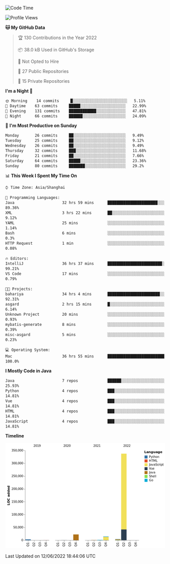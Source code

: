 <!--START_SECTION:waka-->
![Code Time](http://img.shields.io/badge/Code%20Time-0%20secs-blue)

![Profile Views](http://img.shields.io/badge/Profile%20Views-0-blue)

**🐱 My GitHub Data** 

> 🏆 130 Contributions in the Year 2022
 > 
> 📦 38.0 kB Used in GitHub's Storage 
 > 
> 🚫 Not Opted to Hire
 > 
> 📜 27 Public Repositories 
 > 
> 🔑 15 Private Repositories  
 > 
**I'm a Night 🦉** 

```text
🌞 Morning    14 commits     █░░░░░░░░░░░░░░░░░░░░░░░░   5.11% 
🌆 Daytime    63 commits     █████░░░░░░░░░░░░░░░░░░░░   22.99% 
🌃 Evening    131 commits    ████████████░░░░░░░░░░░░░   47.81% 
🌙 Night      66 commits     ██████░░░░░░░░░░░░░░░░░░░   24.09%

```
📅 **I'm Most Productive on Sunday** 

```text
Monday       26 commits     ██░░░░░░░░░░░░░░░░░░░░░░░   9.49% 
Tuesday      25 commits     ██░░░░░░░░░░░░░░░░░░░░░░░   9.12% 
Wednesday    26 commits     ██░░░░░░░░░░░░░░░░░░░░░░░   9.49% 
Thursday     32 commits     ███░░░░░░░░░░░░░░░░░░░░░░   11.68% 
Friday       21 commits     ██░░░░░░░░░░░░░░░░░░░░░░░   7.66% 
Saturday     64 commits     █████░░░░░░░░░░░░░░░░░░░░   23.36% 
Sunday       80 commits     ███████░░░░░░░░░░░░░░░░░░   29.2%

```


📊 **This Week I Spent My Time On** 

```text
⌚︎ Time Zone: Asia/Shanghai

💬 Programming Languages: 
Java                     32 hrs 59 mins      ██████████████████████░░░   89.36% 
XML                      3 hrs 22 mins       ██░░░░░░░░░░░░░░░░░░░░░░░   9.12% 
YAML                     25 mins             ░░░░░░░░░░░░░░░░░░░░░░░░░   1.14% 
Bash                     6 mins              ░░░░░░░░░░░░░░░░░░░░░░░░░   0.3% 
HTTP Request             1 min               ░░░░░░░░░░░░░░░░░░░░░░░░░   0.08%

🔥 Editors: 
IntelliJ                 36 hrs 37 mins      ████████████████████████░   99.21% 
VS Code                  17 mins             ░░░░░░░░░░░░░░░░░░░░░░░░░   0.79%

🐱‍💻 Projects: 
bahariya                 34 hrs 4 mins       ███████████████████████░░   92.31% 
asgard                   2 hrs 15 mins       █░░░░░░░░░░░░░░░░░░░░░░░░   6.14% 
Unknown Project          20 mins             ░░░░░░░░░░░░░░░░░░░░░░░░░   0.93% 
mybatis-generate         8 mins              ░░░░░░░░░░░░░░░░░░░░░░░░░   0.39% 
misc-asgard              5 mins              ░░░░░░░░░░░░░░░░░░░░░░░░░   0.23%

💻 Operating System: 
Mac                      36 hrs 55 mins      █████████████████████████   100.0%

```

**I Mostly Code in Java** 

```text
Java                     7 repos             ██████░░░░░░░░░░░░░░░░░░░   25.93% 
Python                   4 repos             ███░░░░░░░░░░░░░░░░░░░░░░   14.81% 
Vue                      4 repos             ███░░░░░░░░░░░░░░░░░░░░░░   14.81% 
HTML                     4 repos             ███░░░░░░░░░░░░░░░░░░░░░░   14.81% 
JavaScript               4 repos             ███░░░░░░░░░░░░░░░░░░░░░░   14.81%

```


**Timeline**

![Chart not found](https://raw.githubusercontent.com/youtiaoguagua/youtiaoguagua/master/charts/bar_graph.png) 


 Last Updated on 12/06/2022 18:44:06 UTC
<!--END_SECTION:waka-->